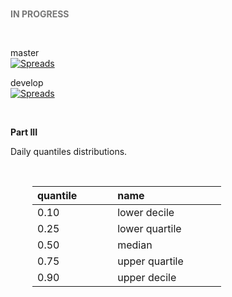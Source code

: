 <br>

<span style="color: #777777"><b>IN PROGRESS</b></span>

<br>

master <br>
[![Spreads](https://github.com/enqueter/spreads/actions/workflows/main.yml/badge.svg?branch=master)](https://github.com/enqueter/spreads/actions/workflows/main.yml)

develop <br>
[![Spreads](https://github.com/enqueter/spreads/actions/workflows/main.yml/badge.svg?branch=develop)](https://github.com/enqueter/spreads/actions/workflows/main.yml)

<br>

**Part III**

Daily quantiles distributions.

<br>

<table style="width: 60%; border: 0; border-spacing: 5px; margin-left: 35px">
    <colgroup>
        <col span="1" style="width: 6.5%;">
        <col span="1" style="width: 13.5%;">
    </colgroup>
    <thead><tr style="text-align: left"><th>quantile</th><th>name</th></tr></thead>
    <tr><td>0.10</td><td>lower decile</td></tr>
    <tr><td>0.25</td><td>lower quartile</td></tr>
    <tr><td>0.50</td><td>median</td></tr>
    <tr><td>0.75</td><td>upper quartile</td></tr>
    <tr><td>0.90</td><td>upper decile</td></tr>
</table>

<br>
<br>

<br>
<br>

<br>
<br>

<br>
<br>
